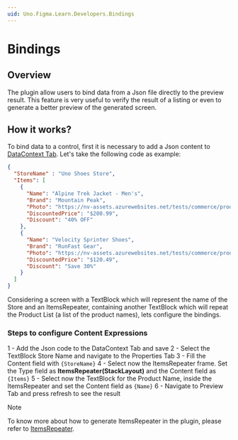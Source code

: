 ```yaml
---
uid: Uno.Figma.Learn.Developers.Bindings
---
```


# Bindings

## Overview

The plugin allow users to bind data from a Json file directly to the preview result. This feature is very useful to verify the result of a listing or even to generate a better preview of the generated screen.

## How it works?

To bind data to a control, first it is necessary to add a Json content to  [DataContext Tab](datacontext-tab.md).
Let's take the following code as example:

``` json
{
  "StoreName" : "Uno Shoes Store",
  "Items": [
    {
      "Name": "Alpine Trek Jacket - Men's",
      "Brand": "Mountain Peak",
      "Photo": "https://nv-assets.azurewebsites.net/tests/commerce/products/product1.png",
      "DiscountedPrice": "$200.99",
      "Discount": "40% OFF"
    },
    {
      "Name": "Velocity Sprinter Shoes",
      "Brand": "RunFast Gear",
      "Photo": "https://nv-assets.azurewebsites.net/tests/commerce/products/product2.png",
      "DiscountedPrice": "$120.49",
      "Discount": "Save 30%"
    }
  ]
}
``` 

Considering a screen with a TextBlock which will represent the name of the Store and an ItemsRepeater, containing another TextBlock which will repeat the Product List (a list of the product names), lets configure the bindings.

### Steps to configure Content Expressions
1 - Add the Json code to the DataContext Tab and save
2 - Select the TextBlock Store Name and navigate to the Properties Tab
3 - Fill the Content field with `{StoreName}`
4 - Select now the ItemsRepeater frame. Set the Type field as **ItemsRepeater(StackLayout)** and the Content field as `{Items}` 
5 - Select now the TextBlock for the Product Name, inside the ItemsRepeater and set the Content field as `{Name}`
6 - Navigate to Preview Tab and press refresh to see the result


> [!NOTE]
> To know more about how to generate ItemsRepeater in the plugin, please refer to [ItemsRepeater](../designers/items-repeater.md).